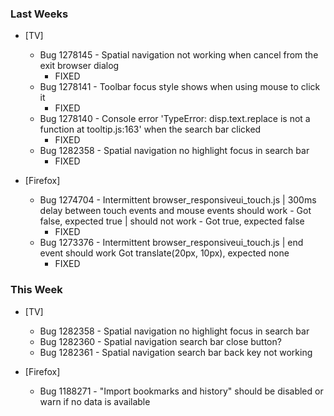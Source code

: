 
### Last Weeks ###
* [TV]
    - Bug 1278145 - Spatial navigation not working when cancel from the exit browser dialog
        + FIXED
    - Bug 1278141 - Toolbar focus style shows when using mouse to click it
        + FIXED
    - Bug 1278140 - Console error 'TypeError: disp.text.replace is not a function at tooltip.js:163' when the search bar clicked
        + FIXED
    - Bug 1282358 - Spatial navigation no highlight focus in search bar
        + FIXED

* [Firefox]
    - Bug 1274704 - Intermittent browser_responsiveui_touch.js | 300ms delay between touch events and mouse events should work - Got false, expected true | should not work - Got true, expected false
        + FIXED
    - Bug 1273376 - Intermittent browser_responsiveui_touch.js | end event should work Got translate(20px, 10px), expected none
        + FIXED


### This Week ###
* [TV]
    - Bug 1282358 - Spatial navigation no highlight focus in search bar
    - Bug 1282360 - Spatial navigation search bar close button?
    - Bug 1282361 - Spatial navigation search bar back key not working

* [Firefox]
    - Bug 1188271 - "Import bookmarks and history" should be disabled or warn if no data is available
